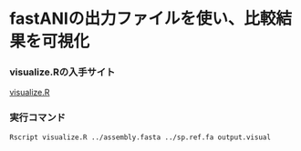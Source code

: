 # fastANIの出力ファイルを使い、比較結果を可視化

### visualize.Rの入手サイト
[visualize.R](https://github.com/ParBLiSS/FastANI/blob/master/scripts/visualize.R)

### 実行コマンド
```
Rscript visualize.R ../assembly.fasta ../sp.ref.fa output.visual
```

